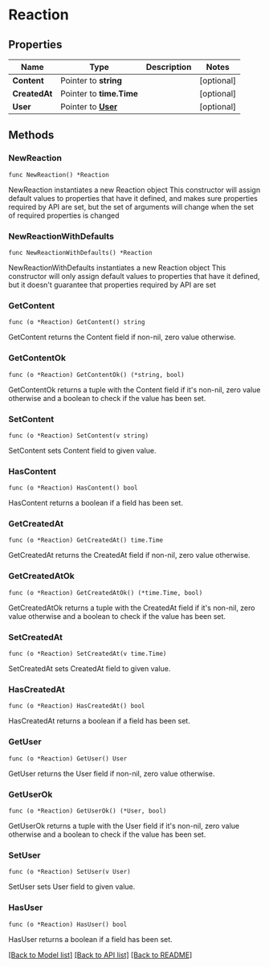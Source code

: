 # Reaction

## Properties

Name | Type | Description | Notes
------------ | ------------- | ------------- | -------------
**Content** | Pointer to **string** |  | [optional] 
**CreatedAt** | Pointer to **time.Time** |  | [optional] 
**User** | Pointer to [**User**](User.md) |  | [optional] 

## Methods

### NewReaction

`func NewReaction() *Reaction`

NewReaction instantiates a new Reaction object
This constructor will assign default values to properties that have it defined,
and makes sure properties required by API are set, but the set of arguments
will change when the set of required properties is changed

### NewReactionWithDefaults

`func NewReactionWithDefaults() *Reaction`

NewReactionWithDefaults instantiates a new Reaction object
This constructor will only assign default values to properties that have it defined,
but it doesn't guarantee that properties required by API are set

### GetContent

`func (o *Reaction) GetContent() string`

GetContent returns the Content field if non-nil, zero value otherwise.

### GetContentOk

`func (o *Reaction) GetContentOk() (*string, bool)`

GetContentOk returns a tuple with the Content field if it's non-nil, zero value otherwise
and a boolean to check if the value has been set.

### SetContent

`func (o *Reaction) SetContent(v string)`

SetContent sets Content field to given value.

### HasContent

`func (o *Reaction) HasContent() bool`

HasContent returns a boolean if a field has been set.

### GetCreatedAt

`func (o *Reaction) GetCreatedAt() time.Time`

GetCreatedAt returns the CreatedAt field if non-nil, zero value otherwise.

### GetCreatedAtOk

`func (o *Reaction) GetCreatedAtOk() (*time.Time, bool)`

GetCreatedAtOk returns a tuple with the CreatedAt field if it's non-nil, zero value otherwise
and a boolean to check if the value has been set.

### SetCreatedAt

`func (o *Reaction) SetCreatedAt(v time.Time)`

SetCreatedAt sets CreatedAt field to given value.

### HasCreatedAt

`func (o *Reaction) HasCreatedAt() bool`

HasCreatedAt returns a boolean if a field has been set.

### GetUser

`func (o *Reaction) GetUser() User`

GetUser returns the User field if non-nil, zero value otherwise.

### GetUserOk

`func (o *Reaction) GetUserOk() (*User, bool)`

GetUserOk returns a tuple with the User field if it's non-nil, zero value otherwise
and a boolean to check if the value has been set.

### SetUser

`func (o *Reaction) SetUser(v User)`

SetUser sets User field to given value.

### HasUser

`func (o *Reaction) HasUser() bool`

HasUser returns a boolean if a field has been set.


[[Back to Model list]](../README.md#documentation-for-models) [[Back to API list]](../README.md#documentation-for-api-endpoints) [[Back to README]](../README.md)


